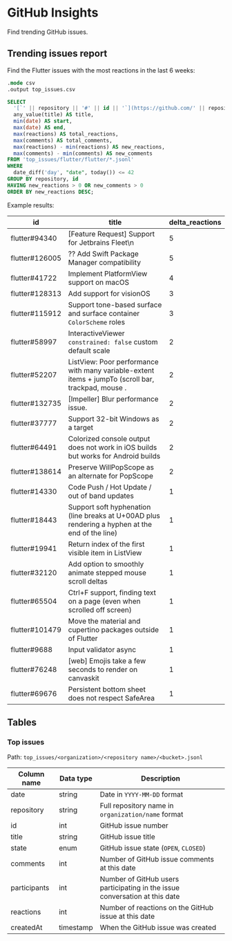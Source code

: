 # GitHub Insights

Find trending GitHub issues.

## Trending issues report

Find the Flutter issues with the most reactions in the last 6 weeks:

```sql
.mode csv
.output top_issues.csv

SELECT
  '[`' || repository || '#' || id || '`](https://github.com/' || repository || '/issues/' || id || ')' AS id,
  any_value(title) AS title,
  min(date) AS start,
  max(date) AS end,
  max(reactions) AS total_reactions,
  max(comments) AS total_comments,
  max(reactions) - min(reactions) AS new_reactions,
  max(comments) - min(comments) AS new_comments
FROM 'top_issues/flutter/flutter/*.jsonl'
WHERE
  date_diff('day', "date", today()) <= 42
GROUP BY repository, id
HAVING new_reactions > 0 OR new_comments > 0
ORDER BY new_reactions DESC;
```

Example results:

| id             | title                                                                                               | delta_reactions |
| -------------- | --------------------------------------------------------------------------------------------------- | --------------- |
| flutter#94340  | [Feature Request] Support for Jetbrains Fleet\n                                                     |               5 |
| flutter#126005 | ?? Add Swift Package Manager compatibility                                                          |               5 |
| flutter#41722  | Implement PlatformView support on macOS                                                             |               4 |
| flutter#128313 | Add support for visionOS                                                                            |               3 |
| flutter#115912 | Support tone-based surface and surface container `ColorScheme` roles                                |               3 |
| flutter#58997  | InteractiveViewer `constrained: false` custom default scale                                         |               2 |
| flutter#52207  | ListView: Poor performance with many variable-extent items + jumpTo (scroll bar, trackpad, mouse .  |               2 |
| flutter#132735 | [Impeller] Blur performance issue.                                                                  |               2 |
| flutter#37777  | Support 32-bit Windows as a target                                                                  |               2 |
| flutter#64491  | Colorized console output does not work in iOS builds but works for Android builds                   |               2 |
| flutter#138614 | Preserve WillPopScope as an alternate for PopScope                                                  |               2 |
| flutter#14330  | Code Push / Hot Update / out of band updates                                                        |               1 |
| flutter#18443  | Support soft hyphenation (line breaks at U+00AD plus rendering a hyphen at the end of the line)     |               1 |
| flutter#19941  | Return index of the first visible item in ListView                                                  |               1 |
| flutter#32120  | Add option to smoothly animate stepped mouse scroll deltas                                          |               1 |
| flutter#65504  | Ctrl+F support, finding text on a page (even when scrolled off screen)                              |               1 |
| flutter#101479 | Move the material and cupertino packages outside of Flutter                                         |               1 |
| flutter#9688   | Input validator async                                                                               |               1 |
| flutter#76248  | [web] Emojis take a few seconds to render on canvaskit                                              |               1 |
| flutter#69676  | Persistent bottom sheet does not respect SafeArea                                                   |               1 |

## Tables

### Top issues

Path: `top_issues/<organization>/<repository name>/<bucket>.jsonl`

Column name | Data type | Description
-- | -- | --
date | string | Date in `YYYY-MM-DD` format
repository | string | Full repository name in `organization/name` format
id | int | GitHub issue number
title | string | GitHub issue title
state | enum | GitHub issue state (`OPEN`, `CLOSED`)
comments | int | Number of GitHub issue comments at this date
participants | int | Number of GitHub users participating in the issue conversation at this date
reactions | int | Number of reactions on the GitHub issue at this date
createdAt | timestamp | When the GitHub issue was created
